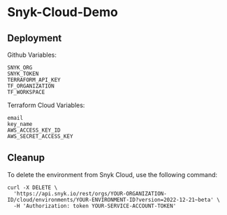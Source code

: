 # Snyk-Cloud-Demo

## Deployment

Github Variables:

```
SNYK_ORG
SNYK_TOKEN
TERRAFORM_API_KEY
TF_ORGANIZATION
TF_WORKSPACE
```

Terraform Cloud Variables:

```
email
key_name
AWS_ACCESS_KEY_ID
AWS_SECRET_ACCESS_KEY
```


## Cleanup

To delete the environment from Snyk Cloud, use the following command:

```
curl -X DELETE \
  'https://api.snyk.io/rest/orgs/YOUR-ORGANIZATION-ID/cloud/environments/YOUR-ENVIRONMENT-ID?version=2022-12-21~beta' \
  -H 'Authorization: token YOUR-SERVICE-ACCOUNT-TOKEN'
```

